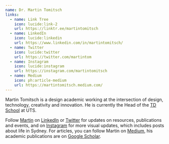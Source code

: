 ```yaml
---
name: Dr. Martin Tomitsch
links:
  - name: Link Tree
    icon: lucide:link-2
    url: https://linktr.ee/martintomitsch
  - name: LinkedIn
    icon: lucide:linkedin
    url: https://www.linkedin.com/in/martintomitsch/
  - name: Twitter
    icon: lucide:twitter
    url: https://twitter.com/martintom
  - name: Instagram
    icon: lucide:instagram
    url: https://instagram.com/martintomitsch
  - name: Medium
    icon: ph:article-medium
    url: https://martintomitsch.medium.com/
---
```


Martin Tomitsch is a design academic working at the intersection of design, technology, creativity and innovation. He is currently the Head of the [TD School](https://www.uts.edu.au/about/td-school) at UTS.

Follow [Martin](http://www.martintomitsch.com/) on [LinkedIn](https://www.linkedin.com/in/martintomitsch/) or [Twitter](https://twitter.com/martintom) for updates on resources, publications and events, and on [Instagram](https://instagram.com/martintomitsch) for more visual updates, which includes posts about life in Sydney. For articles, you can follow Martin on [Medium](https://martintomitsch.medium.com/), his academic publications are on [Google Scholar](https://scholar.google.com/citations?user=98vKt4YAAAAJ&hl=en).
